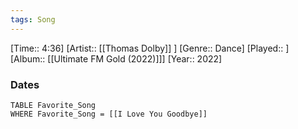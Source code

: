 ```yaml
---
tags: Song  
---
```

[Time:: 4:36]
[Artist:: [[Thomas Dolby]] ]
[Genre:: Dance]
[Played:: ]
[Album:: [[Ultimate FM Gold (2022)]]]
[Year:: 2022]
### Dates
````dataview
TABLE Favorite_Song
WHERE Favorite_Song = [[I Love You Goodbye]]
````